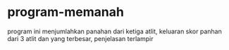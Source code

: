 # program-memanah
program ini menjumlahkan panahan dari ketiga atlit, keluaran skor panhan dari 3 atlit dan yang terbesar, penjelasan terlampir
